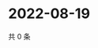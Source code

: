 # 2022-08-19

共 0 条

<!-- BEGIN WEIBO -->
<!-- 最后更新时间 Fri Aug 19 2022 14:08:48 GMT+0800 (China Standard Time) -->

<!-- END WEIBO -->
